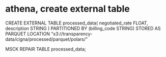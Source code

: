 # athena, create external table

CREATE EXTERNAL TABLE processed_data(
    negotiated_rate FLOAT,
    description STRING
)
PARTITIONED BY (billing_code STRING)
STORED AS PARQUET
LOCATION "s3://transparency-data/cigna/processed/parquet/polars/"


MSCK REPAIR TABLE processed_data;

